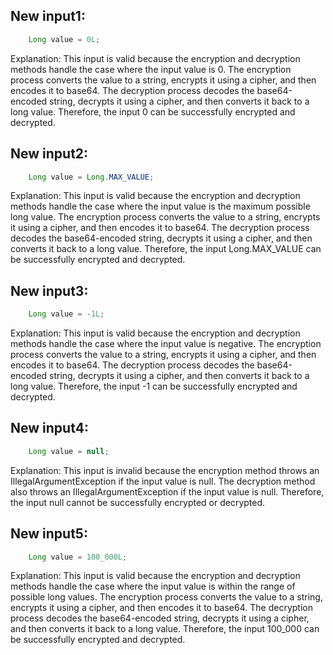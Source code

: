 ## New input1:
```java
    Long value = 0L;
```
Explanation: This input is valid because the encryption and decryption methods handle the case where the input value is 0. The encryption process converts the value to a string, encrypts it using a cipher, and then encodes it to base64. The decryption process decodes the base64-encoded string, decrypts it using a cipher, and then converts it back to a long value. Therefore, the input 0 can be successfully encrypted and decrypted.

## New input2:
```java
    Long value = Long.MAX_VALUE;
```
Explanation: This input is valid because the encryption and decryption methods handle the case where the input value is the maximum possible long value. The encryption process converts the value to a string, encrypts it using a cipher, and then encodes it to base64. The decryption process decodes the base64-encoded string, decrypts it using a cipher, and then converts it back to a long value. Therefore, the input Long.MAX_VALUE can be successfully encrypted and decrypted.

## New input3:
```java
    Long value = -1L;
```
Explanation: This input is valid because the encryption and decryption methods handle the case where the input value is negative. The encryption process converts the value to a string, encrypts it using a cipher, and then encodes it to base64. The decryption process decodes the base64-encoded string, decrypts it using a cipher, and then converts it back to a long value. Therefore, the input -1 can be successfully encrypted and decrypted.

## New input4:
```java
    Long value = null;
```
Explanation: This input is invalid because the encryption method throws an IllegalArgumentException if the input value is null. The decryption method also throws an IllegalArgumentException if the input value is null. Therefore, the input null cannot be successfully encrypted or decrypted.

## New input5:
```java
    Long value = 100_000L;
```
Explanation: This input is valid because the encryption and decryption methods handle the case where the input value is within the range of possible long values. The encryption process converts the value to a string, encrypts it using a cipher, and then encodes it to base64. The decryption process decodes the base64-encoded string, decrypts it using a cipher, and then converts it back to a long value. Therefore, the input 100_000 can be successfully encrypted and decrypted.
